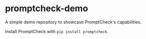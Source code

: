 # promptcheck-demo

A simple demo repository to showcase PromptCheck's capabilities.

Install PromptCheck with `pip install promptcheck`.
